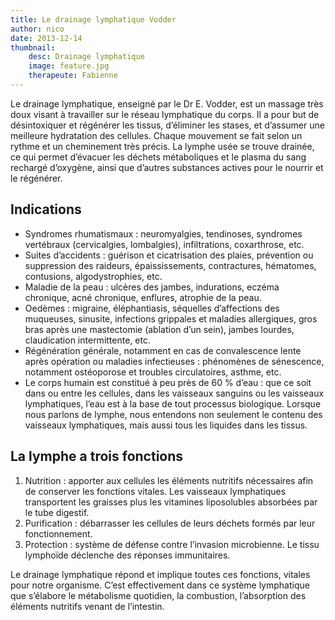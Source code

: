 ```yaml
---
title: Le drainage lymphatique Vodder
author: nico
date: 2013-12-14
thumbnail:
    desc: Drainage lymphatique
    image: feature.jpg
    therapeute: Fabienne
---
```


Le drainage lymphatique, enseigné par le Dr E. Vodder, est un massage très doux visant à travailler sur le réseau lymphatique du corps. Il a pour but de désintoxiquer et régénérer les tissus, d’éliminer les stases, et d’assumer une meilleure hydratation des cellules. Chaque mouvement se fait selon un rythme et un cheminement très précis. La lymphe usée se trouve drainée, ce qui permet d’évacuer les déchets métaboliques et le plasma du sang rechargé d’oxygène, ainsi que d’autres substances actives pour le nourrir et le régénérer.

## Indications

  * Syndromes rhumatismaux : neuromyalgies, tendinoses, syndromes vertébraux (cervicalgies, lombalgies), infiltrations, coxarthrose, etc.
  * Suites d’accidents : guérison et cicatrisation des plaies, prévention ou suppression des raideurs, épaississements, contractures, hématomes, contusions, algodystrophies, etc.
  * Maladie de la peau : ulcères des jambes, indurations, eczéma chronique, acné chronique, enflures, atrophie de la peau.
  * Oedèmes : migraine, éléphantiasis, séquelles d’affections des muqueuses, sinusite, infections grippales et maladies allergiques, gros bras après une mastectomie (ablation d’un sein), jambes lourdes, claudication intermittente, etc.
  * Régénération générale, notamment en cas de convalescence lente après opération ou maladies infectieuses : phénomènes de sénescence, notamment ostéoporose et troubles circulatoires, asthme, etc.
  * Le corps humain est constitué à peu près de 60 % d’eau : que ce soit dans ou entre les cellules, dans les vaisseaux sanguins ou les vaisseaux lymphatiques, l’eau est à la base de tout processus biologique. Lorsque nous parlons de lymphe, nous entendons non seulement le contenu des vaisseaux lymphatiques, mais aussi tous les liquides dans les tissus.

## La lymphe a trois fonctions

  1. Nutrition : apporter aux cellules les éléments nutritifs nécessaires afin de conserver les fonctions vitales. Les vaisseaux lymphatiques transportent les graisses plus les vitamines liposolubles absorbées par le tube digestif.
  2. Purification : débarrasser les cellules de leurs déchets formés par leur fonctionnement.
  3. Protection : système de défense contre l’invasion microbienne. Le tissu lymphoïde déclenche des réponses immunitaires.

Le drainage lymphatique répond et implique toutes ces fonctions, vitales pour notre organisme. C’est effectivement dans ce système lymphatique que s’élabore le métabolisme quotidien, la combustion, l’absorption des éléments nutritifs venant de l’intestin.
